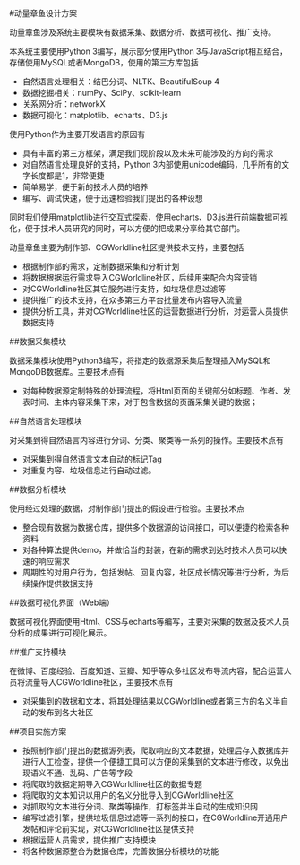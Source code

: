 #动量章鱼设计方案

动量章鱼涉及系统主要模块有数据采集、数据分析、数据可视化、推广支持。

本系统主要使用Python 3编写，展示部分使用Python 3与JavaScript相互结合，存储使用MySQL或者MongoDB，使用的第三方库包括

+ 自然语言处理相关：结巴分词、NLTK、BeautifulSoup 4
+ 数据挖掘相关：numPy、SciPy、scikit-learn
+ 关系网分析：networkX
+ 数据可视化：matplotlib、echarts、D3.js

使用Python作为主要开发语言的原因有

+ 具有丰富的第三方框架，满足我们现阶段以及未来可能涉及的方向的需求
+ 对自然语言处理良好的支持，Python 3内部使用unicode编码，几乎所有的文字长度都是1，非常便捷
+ 简单易学，便于新的技术人员的培养
+ 编写、调试快速，便于迅速检验我们提出的各种设想

同时我们使用matplotlib进行交互式探索，使用echarts、D3.js进行前端数据可视化，便于技术人员研究的同时，可以方便的把成果分享给其它部门。

动量章鱼主要为制作部、CGWorldline社区提供技术支持，主要包括

+ 根据制作部的需求，定制数据采集和分析计划
+ 将数据根据运行需求导入CGWorldline社区，后续用来配合内容营销
+ 对CGWorldline社区其它服务进行支持，如垃圾信息过滤等
+ 提供推广的技术支持，在众多第三方平台批量发布内容导入流量
+ 提供分析工具，并对CGWorldline社区的运营数据进行分析，对运营人员提供数据支持

##数据采集模块

数据采集模块使用Python3编写，将指定的数据源采集后整理插入MySQL和MongoDB数据库。主要技术点有

+ 对每种数据源定制特殊的处理流程，将Html页面的关键部分如标题、作者、发表时间、主体内容采集下来，对于包含数据的页面采集关键的数据；

##自然语言处理模块

对采集到得自然语言内容进行分词、分类、聚类等一系列的操作。主要技术点有

+ 对采集到得自然语言文本自动的标记Tag
+ 对重复内容、垃圾信息进行自动过滤。

##数据分析模块

使用经过处理的数据，对制作部门提出的假设进行检验。主要技术点

+ 整合现有数据为数据仓库，提供多个数据源的访问接口，可以便捷的检索各种资料
+ 对各种算法提供demo，并做恰当的封装，在新的需求到达时技术人员可以快速的响应需求
+ 周期性的对用户行为，包括发帖、回复内容，社区成长情况等进行分析，为后续操作提供数据支持

##数据可视化界面（Web端）

数据可视化界面使用Html、CSS与echarts等编写，主要对采集的数据及技术人员分析的成果进行可视化展示。

##推广支持模块

在微博、百度经验、百度知道、豆瓣、知乎等众多社区发布导流内容，配合运营人员将流量导入CGWorldline社区，主要技术点有

+ 对采集到的数据和文本，将其处理结果以CGWorldline或者第三方的名义半自动的发布到各大社区

##项目实施方案

+ 按照制作部门提出的数据源列表，爬取响应的文本数据，处理后存入数据库并进行人工检查，提供一个便捷工具可以方便的采集到的文本进行修改，以免出现语义不通、乱码、广告等字段
+ 将爬取的数据定期导入CGWorldline社区的数据专题
+ 将爬取的文本知识以用户的名义分批导入到CGWorldline社区
+ 对抓取的文本进行分词、聚类等操作，打标签并半自动的生成知识网
+ 编写过滤引擎，提供垃圾信息过滤等一系列的接口，在CGWorldline开通用户发帖和评论前实现，对CGWorldline社区提供支持
+ 根据运营人员需求，提供推广支持模块
+ 将各种数据源整合为数据仓库，完善数据分析模块的功能



